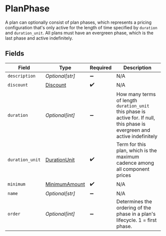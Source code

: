 # PlanPhase

A plan can optionally consist of plan phases, which represents a pricing configuration that's only active for the length of time specified by `duration` and `duration_unit`. All plans must have an evergreen phase, which is the last phase and active indefinitely.


## Fields

| Field                                                                                                                       | Type                                                                                                                        | Required                                                                                                                    | Description                                                                                                                 |
| --------------------------------------------------------------------------------------------------------------------------- | --------------------------------------------------------------------------------------------------------------------------- | --------------------------------------------------------------------------------------------------------------------------- | --------------------------------------------------------------------------------------------------------------------------- |
| `description`                                                                                                               | *Optional[str]*                                                                                                             | :heavy_minus_sign:                                                                                                          | N/A                                                                                                                         |
| `discount`                                                                                                                  | [Discount](../../models/shared/discount.md)                                                                                 | :heavy_check_mark:                                                                                                          | N/A                                                                                                                         |
| `duration`                                                                                                                  | *Optional[int]*                                                                                                             | :heavy_minus_sign:                                                                                                          | How many terms of length `duration_unit` this phase is active for. If null, this phase is evergreen and active indefinitely |
| `duration_unit`                                                                                                             | [DurationUnit](../../models/shared/durationunit.md)                                                                         | :heavy_check_mark:                                                                                                          | Term for this plan, which is the maximum cadence among all component prices                                                 |
| `minimum`                                                                                                                   | [MinimumAmount](../../models/shared/minimumamount.md)                                                                       | :heavy_check_mark:                                                                                                          | N/A                                                                                                                         |
| `name`                                                                                                                      | *Optional[str]*                                                                                                             | :heavy_minus_sign:                                                                                                          | N/A                                                                                                                         |
| `order`                                                                                                                     | *Optional[int]*                                                                                                             | :heavy_minus_sign:                                                                                                          | Determines the ordering of the phase in a plan's lifecycle. 1 = first phase.                                                |